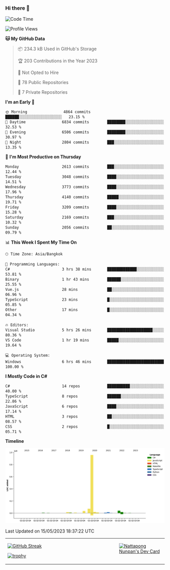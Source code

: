 ### Hi there 👋

<!--START_SECTION:waka-->
![Code Time](http://img.shields.io/badge/Code%20Time-566%20hrs-blue)

![Profile Views](http://img.shields.io/badge/Profile%20Views-0-blue)

**🐱 My GitHub Data** 

> 📦 234.3 kB Used in GitHub's Storage 
 > 
> 🏆 203 Contributions in the Year 2023
 > 
> 🚫 Not Opted to Hire
 > 
> 📜 78 Public Repositories 
 > 
> 🔑 7 Private Repositories 
 > 
**I'm an Early 🐤** 

```text
🌞 Morning                4864 commits        ██████░░░░░░░░░░░░░░░░░░░   23.15 % 
🌆 Daytime                6834 commits        ████████░░░░░░░░░░░░░░░░░   32.53 % 
🌃 Evening                6506 commits        ████████░░░░░░░░░░░░░░░░░   30.97 % 
🌙 Night                  2804 commits        ███░░░░░░░░░░░░░░░░░░░░░░   13.35 % 
```
📅 **I'm Most Productive on Thursday** 

```text
Monday                   2613 commits        ███░░░░░░░░░░░░░░░░░░░░░░   12.44 % 
Tuesday                  3048 commits        ████░░░░░░░░░░░░░░░░░░░░░   14.51 % 
Wednesday                3773 commits        ████░░░░░░░░░░░░░░░░░░░░░   17.96 % 
Thursday                 4140 commits        █████░░░░░░░░░░░░░░░░░░░░   19.71 % 
Friday                   3209 commits        ████░░░░░░░░░░░░░░░░░░░░░   15.28 % 
Saturday                 2169 commits        ███░░░░░░░░░░░░░░░░░░░░░░   10.32 % 
Sunday                   2056 commits        ██░░░░░░░░░░░░░░░░░░░░░░░   09.79 % 
```


📊 **This Week I Spent My Time On** 

```text
🕑︎ Time Zone: Asia/Bangkok

💬 Programming Languages: 
C#                       3 hrs 38 mins       █████████████░░░░░░░░░░░░   53.81 % 
Binary                   1 hr 43 mins        ██████░░░░░░░░░░░░░░░░░░░   25.55 % 
Vue.js                   28 mins             ██░░░░░░░░░░░░░░░░░░░░░░░   06.96 % 
TypeScript               23 mins             █░░░░░░░░░░░░░░░░░░░░░░░░   05.85 % 
Other                    17 mins             █░░░░░░░░░░░░░░░░░░░░░░░░   04.34 % 

🔥 Editors: 
Visual Studio            5 hrs 26 mins       ████████████████████░░░░░   80.36 % 
VS Code                  1 hr 19 mins        █████░░░░░░░░░░░░░░░░░░░░   19.64 % 

💻 Operating System: 
Windows                  6 hrs 46 mins       █████████████████████████   100.00 % 
```

**I Mostly Code in C#** 

```text
C#                       14 repos            ██████████░░░░░░░░░░░░░░░   40.00 % 
TypeScript               8 repos             ██████░░░░░░░░░░░░░░░░░░░   22.86 % 
JavaScript               6 repos             ████░░░░░░░░░░░░░░░░░░░░░   17.14 % 
HTML                     3 repos             ██░░░░░░░░░░░░░░░░░░░░░░░   08.57 % 
CSS                      2 repos             █░░░░░░░░░░░░░░░░░░░░░░░░   05.71 % 
```



**Timeline**

![Lines of Code chart](https://raw.githubusercontent.com/aixasz/aixasz/main/assets/bar_graph.png)


 Last Updated on 15/05/2023 18:37:22 UTC
<!--END_SECTION:waka-->

<table>
<tr>
<td width="70%" valign="top">
 
 [![GitHub Streak](http://github-readme-streak-stats.herokuapp.com?user=aixasz&theme=github-dark&hide_border=true&date_format=%5BY%20%5DM%20j)](https://git.io/streak-stats)

 [![trophy](https://github-profile-trophy.vercel.app/?username=aixasz&theme=onedark)](https://github.com/ryo-ma/github-profile-trophy)
 </td>
<td width="30%" valign="top">
 
<a href="https://app.daily.dev/aixasz"><img src="https://api.daily.dev/devcards/403207936e6547c9a85ea449e9f3abe8.png?r=re8" alt="Nattapong Nunpan's Dev Card"/></a>

 </td>
</tr>
</table>
 
